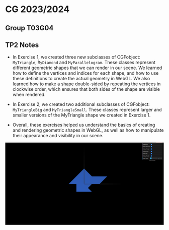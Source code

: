 # CG 2023/2024

## Group T03G04

## TP2 Notes

- In Exercise 1, we created three new subclasses of CGFobject: `MyTriangle`, `M̀yDiamond` and `MyParallelogram`. These classes represent different geometric shapes that we can render in our scene. We learned how to define the vertices and indices for each shape, and how to use these definitions to create the actual geometry in WebGL. We also learned how to make a shape double-sided by repeating the vertices in clockwise order, which ensures that both sides of the shape are visible when rendered.

- In Exercise 2, we created two additional subclasses of CGFobject: `MyTriangleBig` and `MyTriangleSmall`. These classes represent larger and smaller versions of the MyTriangle shape we created in Exercise 1. 

- Overall, these exercises helped us understand the basics of creating and rendering geometric shapes in WebGL, as well as how to manipulate their appearance and visibility in our scene.

![Screenshot 1](screenshots/cg-t03g04-tp1-1.png)